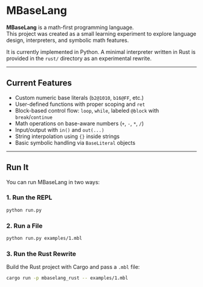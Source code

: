 # MBaseLang

**MBaseLang** is a math-first programming language.  
This project was created as a small learning experiment to explore language design, interpreters, and symbolic math features.

It is currently implemented in Python. A minimal interpreter written in Rust is provided in the `rust/` directory as an experimental rewrite.

---

## Current Features

- Custom numeric base literals (`b2@1010`, `b16@FF`, etc.)
- User-defined functions with proper scoping and `ret`
- Block-based control flow: `loop`, `while`, labeled `@block` with `break`/`continue`
- Math operations on base-aware numbers (`+`, `-`, `*`, `/`)
- Input/output with `in()` and `out(...)`
- String interpolation using `{}` inside strings
- Basic symbolic handling via `BaseLiteral` objects

---

## Run It

You can run MBaseLang in two ways:

### 1. Run the REPL

```bash
python run.py
```

### 2. Run a File

```bash
python run.py examples/1.mbl
```

### 3. Run the Rust Rewrite

Build the Rust project with Cargo and pass a `.mbl` file:

```bash
cargo run -p mbaselang_rust -- examples/1.mbl
```
